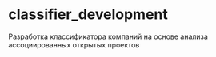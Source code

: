 # classifier_development
Разработка классификатора компаний на основе анализа ассоциированных открытых проектов
